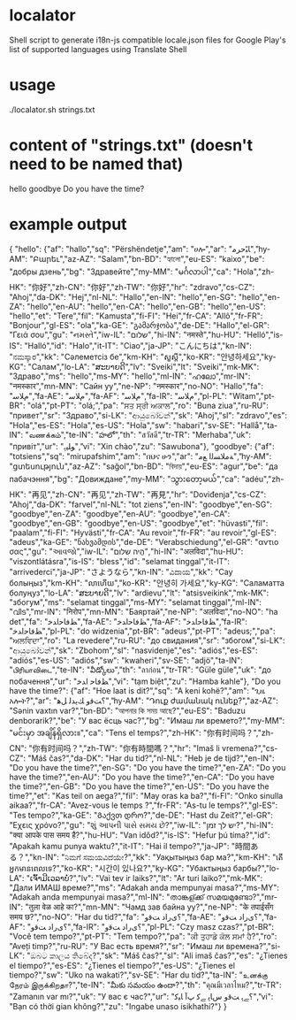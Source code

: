 # localator
Shell script to generate i18n-js compatible locale.json files for Google Play's list of supported languages using Translate Shell

# usage
./localator.sh strings.txt

# content of "strings.txt" (doesn't need to be named that)
hello
goodbye
Do you have the time?

# example output
{
"hello": {"af": "hallo","sq": "Përshëndetje","am": "ሀሎ","ar": "ﺎﺒًﺣﺮﻣ","hy-AM": "Բարեւ","az-AZ": "Salam","bn-BD": "হ্যালো","eu-ES": "kaixo","be": "добры дзень","bg": "Здравейте","my-MM": "မင်္ဂလာပါ","ca": "Hola","zh-HK": "你好","zh-CN": "你好","zh-TW": "你好","hr": "zdravo","cs-CZ": "Ahoj","da-DK": "Hej","nl-NL": "Hallo","en-IN": "hello","en-SG": "hello","en-ZA": "hello","en-AU": "hello","en-CA": "hello","en-GB": "hello","en-US": "hello","et": "Tere","fil": "Kamusta","fi-FI": "Hei","fr-CA": "Allô","fr-FR": "Bonjour","gl-ES": "ola","ka-GE": "გამარჯობა","de-DE": "Hallo","el-GR": "Γειά σου","gu": "નમસ્તે","iw-IL": "שלום","hi-IN": "नमस्ते","hu-HU": "Helló","is-IS": "Halló","id": "Halo","it-IT": "Ciao","ja-JP": "こんにちは","kn-IN": "ನಮಸ್ಕಾರ","kk": "Сәлеметсіз бе","km-KH": "សួស្តី","ko-KR": "안녕하세요","ky-KG": "Салам","lo-LA": "ສະບາຍດີ","lv": "Sveiki","lt": "Sveiki","mk-MK": "Здраво","ms": "hello","ms-MY": "hello","ml-IN": "ഹലോ","mr-IN": "नमस्कार","mn-MN": "Сайн уу","ne-NP": "नमस्कार","no-NO": "Hallo","fa": "ﻡﻼ﻿ﺳ","fa-AE": "ﻡﻼ﻿ﺳ","fa-AF": "ﻡﻼ﻿ﺳ","fa-IR": "ﻡﻼ﻿ﺳ","pl-PL": "Witam","pt-BR": "olá","pt-PT": "olá;","pa": "ਸਤ ਸ੍ਰੀ ਅਕਾਲ","ro": "Buna ziua","ru-RU": "привет","sr": "Здраво","si-LK": "ආයුබෝවන්","sk": "Ahoj","sl": "zdravo","es": "Hola","es-ES": "Hola","es-US": "Hola","sw": "habari","sv-SE": "Hallå","ta-IN": "வணக்கம்","te-IN": "హలో","th": "สวัสดี","tr-TR": "Merhaba","uk": "привіт","ur": "ﻮﻠﯿﮨ","vi": "Xin chào","zu": "Sawubona"},
"goodbye": {"af": "totsiens","sq": "mirupafshim","am": "በህና ሁን","ar": "ﺔﻣﻼ﻿ﺴﻟﺍ ﻊﻣ","hy-AM": "ցտեսություն","az-AZ": "sağol","bn-BD": "বিদায়","eu-ES": "agur","be": "да пабачэння","bg": "Довиждане","my-MM": "သွားတော့မယ်","ca": "adéu","zh-HK": "再见","zh-CN": "再见","zh-TW": "再見","hr": "Doviđenja","cs-CZ": "Ahoj","da-DK": "farvel","nl-NL": "tot ziens","en-IN": "goodbye","en-SG": "goodbye","en-ZA": "goodbye","en-AU": "goodbye","en-CA": "goodbye","en-GB": "goodbye","en-US": "goodbye","et": "hüvasti","fil": "paalam","fi-FI": "Hyvästi","fr-CA": "Au revoir","fr-FR": "au revoir","gl-ES": "adeus","ka-GE": "ნახვამდის","de-DE": "Verabschiedung","el-GR": "αντιο σας","gu": "આવજો","iw-IL": "הֱיה שלום","hi-IN": "अलविदा","hu-HU": "viszontlátásra","is-IS": "bless","id": "selamat tinggal","it-IT": "arrivederci","ja-JP": "さようなら","kn-IN": "ವಿದಾಯ","kk": "Сау болыңыз","km-KH": "លាហើយ","ko-KR": "안녕히 가세요","ky-KG": "Саламатта болуңуз","lo-LA": "ສະບາຍດີ","lv": "ardievu","lt": "atsisveikink","mk-MK": "збогум","ms": "selamat tinggal","ms-MY": "selamat tinggal","ml-IN": "വിട","mr-IN": "निरोप","mn-MN": "Баяртай","ne-NP": "अलविदा","no-NO": "ha det","fa": "ﻆﻓﺎﺣﺍﺪﺧ","fa-AE": "ﻆﻓﺎﺣﺍﺪﺧ","fa-AF": "ﻆﻓﺎﺣﺍﺪﺧ","fa-IR": "ﻆﻓﺎﺣﺍﺪﺧ","pl-PL": "do widzenia","pt-BR": "adeus","pt-PT": "adeus;","pa": "ਅਲਵਿਦਾ","ro": "La revedere","ru-RU": "до свидания","sr": "збогом","si-LK": "ආයුබෝවන්","sk": "Zbohom","sl": "nasvidenje","es": "adiós","es-ES": "adiós","es-US": "adiós","sw": "kwaheri","sv-SE": "adjö","ta-IN": "பிரியாவிடை","te-IN": "వీడ్కోలు","th": "ลาก่อน","tr-TR": "Güle güle","uk": "до побачення","ur": "ﻆﻓﺎﺣ ﺍﺪﺧ","vi": "tạm biệt","zu": "Hamba kahle"},
"Do you have the time?": {"af": "Hoe laat is dit?","sq": "A keni kohë?","am": "ጊዜ አሎት?","ar": "؟ﺖﻗﻭ ﻚﻳﺪﻟ ﻞﻫ","hy-AM": "Դուք ժամանակ ունեք?","az-AZ": "Sənin vaxtın var?","bn-BD": "আপনার কি সময় আছে?","eu-ES": "Baduzu denborarik?","be": "У вас ёсць час?","bg": "Имаш ли времето?","my-MM": "မင်းမှာ အချိန်ရှိလား။","ca": "Tens el temps?","zh-HK": "你有时间吗？","zh-CN": "你有时间吗？","zh-TW": "你有時間嗎？","hr": "Imaš li vremena?","cs-CZ": "Máš čas?","da-DK": "Har du tid?","nl-NL": "Heb je de tijd?","en-IN": "Do you have the time?","en-SG": "Do you have the time?","en-ZA": "Do you have the time?","en-AU": "Do you have the time?","en-CA": "Do you have the time?","en-GB": "Do you have the time?","en-US": "Do you have the time?","et": "Kas teil on aega?","fil": "May oras ka ba?","fi-FI": "Onko sinulla aikaa?","fr-CA": "Avez-vous le temps ?","fr-FR": "As-tu le temps?","gl-ES": "Tes tempo?","ka-GE": "Გაქვთ დრო?","de-DE": "Hast du Zeit?","el-GR": "Εχεις χρόνο?","gu": "શું આપની પાસે સમય છે?","iw-IL": "יש לך זמן?","hi-IN": "क्या आपके पास समय है?","hu-HU": "Van időd?","is-IS": "Hefur þú tíma?","id": "Apakah kamu punya waktu?","it-IT": "Hai il tempo?","ja-JP": "時間ある？","kn-IN": "ನಿಮಗೆ ಸಮಯವಿದೆಯೇ?","kk": "Уақытыңыз бар ма?","km-KH": "តើអ្នកមានពេលទេ?","ko-KR": "시간이 있나요?","ky-KG": "Убактыңыз барбы?","lo-LA": "ເຈົ້າມີເວລາບໍ່?","lv": "Vai tev ir laiks?","lt": "Ar turi laiko?","mk-MK": "Дали ИМАШ време?","ms": "Adakah anda mempunyai masa?","ms-MY": "Adakah anda mempunyai masa?","ml-IN": "താങ്കള്ക്ക് സമയമുണ്ടോ?","mr-IN": "तुला वेळ आहे का?","mn-MN": "Чамд зав байна уу?","ne-NP": "के तपाईसँग समय छ?","no-NO": "Har du tid?","fa": "؟ﯼﺭﺍﺩ ﺖﻗﻭ","fa-AE": "؟ﯼﺭﺍﺩ ﺖﻗﻭ","fa-AF": "؟ﯼﺭﺍﺩ ﺖﻗﻭ","fa-IR": "؟ﯼﺭﺍﺩ ﺖﻗﻭ","pl-PL": "Czy masz czas?","pt-BR": "Você tem tempo?","pt-PT": "Tem tempo?","pa": "ਕੀ ਤੁਹਾਡੇ ਕੋਲ ਸਮਾਂ ਹੈ?","ro": "Aveți timp?","ru-RU": "У Вас есть время?","sr": "Имаш ли времена?","si-LK": "ඔබට කාලය තිබේද?","sk": "Máš čas?","sl": "Ali imaš čas?","es": "¿Tienes el tiempo?","es-ES": "¿Tienes el tiempo?","es-US": "¿Tienes el tiempo?","sw": "Uko na wakati?","sv-SE": "Har du tid?","ta-IN": "உனக்கு நேரம் இருக்கிறதா?","te-IN": "మీకు సమయం ఉందా?","th": "คุณมีเวลาไหม?","tr-TR": "Zamanın var mı?","uk": "У вас є час?","ur": "؟ﮯﮨ ﺖﻗﻭ ﺱﺎﭘ ﮯﮐ ﭖﺁ ﺎﯿﮐ","vi": "Bạn có thời gian không?","zu": "Ingabe unaso isikhathi?"}
}
